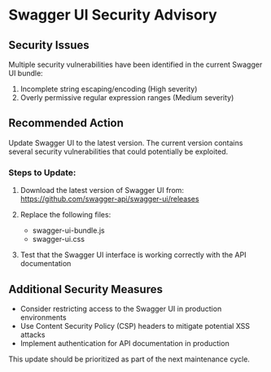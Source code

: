 # Swagger UI Security Advisory

## Security Issues

Multiple security vulnerabilities have been identified in the current Swagger UI bundle:

1. Incomplete string escaping/encoding (High severity)
2. Overly permissive regular expression ranges (Medium severity)

## Recommended Action

Update Swagger UI to the latest version. The current version contains several security vulnerabilities that could potentially be exploited.

### Steps to Update:

1. Download the latest version of Swagger UI from: https://github.com/swagger-api/swagger-ui/releases

2. Replace the following files:
   - swagger-ui-bundle.js
   - swagger-ui.css

3. Test that the Swagger UI interface is working correctly with the API documentation

## Additional Security Measures

- Consider restricting access to the Swagger UI in production environments
- Use Content Security Policy (CSP) headers to mitigate potential XSS attacks
- Implement authentication for API documentation in production

This update should be prioritized as part of the next maintenance cycle.